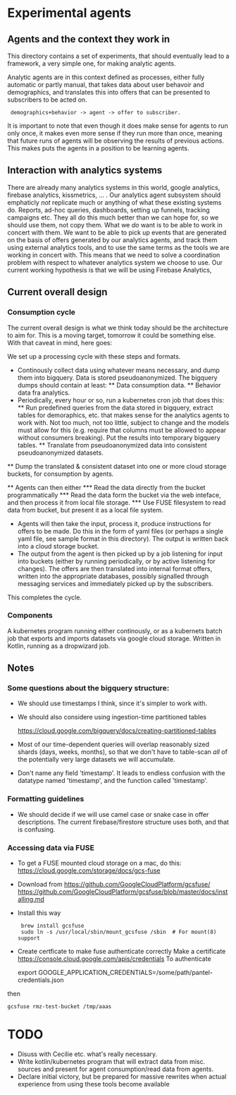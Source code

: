 Experimental agents
===

Agents and the context they work in
----
This directory contains a set of experiments, that should eventually
lead to a framework, a very simple one, for making analytic agents.

Analytic agents are in this context defined as processes, either
fully automatic or partly manual, that takes data about user
behavoir and demographics, and translates this into offers
that can be presented to subscribers to be acted on.

     demographics+behavior -> agent -> offer to subscriber.

It is important to note that even though it does make sense
for agents to run only once, it makes even more sense if they
run more than once, meaning that future runs of agents will
be observing the results of previous actions.  This makes
puts the agents in a position to be learning agents.

Interaction with analytics systems
----
There are already many analytics systems in this world, google
analytics, firebase analytics, kissmetrics, ... . Our analytics agent
subsystem should emphaticly _not_ replicate much or anything
of what these existing systems do.   Reports, ad-hoc queries,
dashboards, setting up funnels, tracking campaigns etc.  They all do
this much better than we can hope for, so  we should use them, not
copy them.   What we _do_ want is to be able to work in concert with
them.   We want to be able to pick up events that are generated on the
basis of offers generated by our analytics agents, and track them
using external analytics tools, and to use the same terms as the
tools we are working in concert with.  This means that we need
to solve a coordination problem with respect to whatever analytics
system we choose to use.   Our current working hypothesis is that we
will be using Firebase Analytics, 


Current overall design
---


### Consumption cycle

The current overall design is what we think today should be the
architecture to aim for.    This is a moving target, tomorrow
it could be something else.  With that caveat in mind, here goes:

We set up a processing cycle with these steps and formats.
 
 * Continously collect data using whatever means necessary, and dump
 them into bigquery.  Data is stored pseudoanonymized.  The bigquery dumps should contain at least:
 ** Data consumption data.
 **  Behavior data fra analytics.
 * Periodically, every hour or so, run a kubernetes cron job that does this:
 **  Run predefined queries from the data stored in bigquery, extract tables for demoraphics, etc. that makes sense for the analytics agents to work with.  Not too much, not too little, subject to change and the models must allow for this (e.g. require that columns must be allowed to appear without consumers breaking).  Put the results into temporary bigquery tables.
 ** Translate from pseudoanonymized data into consistent pseudoanonymized datasets.

** Dump the translated & consistent dataset into one or more cloud
   storage buckets, for consumption by agents.

** Agents can then either
*** Read the data directly from the bucket programmatically
*** Read the data form the bucket via the web inteface, and then
process it from local file storage.
*** Use FUSE filesystem to read data from bucket, but present it
as a local file system.

 * Agents will then take the input, process it, produce instructions for offers to be made. Do this in the form of yaml files (or perhaps a single yaml file, see sample format in this directory).  The output is written back into a cloud storage bucket.
 * The output from the agent is then picked up by a job listening for input into buckets (either by running periodically, or by active listening for changes).  The offers are then translated into internal format offers, written into the appropriate databases, possibly signalled through messaging services and immediately picked up by the subscribers.

This completes the cycle.
 
 ### Components

A kubernetes program running either continously, or as a kubernets
batch job that exports and imports datasets via google cloud storage.
Written in Kotlin, running as a dropwizard job.

Notes
---

### Some questions about the bigquery structure:

* We should use timestamps I think, since it's simpler to work with.

* We should also considere using ingestion-time partitioned tables

   https://cloud.google.com/bigquery/docs/creating-partitioned-tables

* Most of our time-dependent queries will overlap reasonably
      sized shards (days, weeks, months), so that we don't have to
      table-scan _all_ of the potentially very large datasets we will
      accumulate.

* Don't name any field 'timestamp'. It leads to endless confusion
   with the datatype named 'timestamp', and the function called
   'timestamp'.

### Formatting guidelines

* We should decide if we will use camel case or snake case in
   offer descriptions. The current firebase/firestore structure uses
   both, and that is confusing.

### Accessing data via FUSE

* To get a FUSE mounted cloud storage on a mac, do this:
   https://cloud.google.com/storage/docs/gcs-fuse

* Download from
   https://github.com/GoogleCloudPlatform/gcsfuse/
   https://github.com/GoogleCloudPlatform/gcsfuse/blob/master/docs/installing.md

* Install this way

       brew install gcsfuse
       sudo ln -s /usr/local/sbin/mount_gcsfuse /sbin  # For mount(8) support

* Create certficate to make fuse authenticate correctly
Make a certificate https://console.cloud.google.com/apis/credentials
To authenticate

     export GOOGLE_APPLICATION_CREDENTIALS=/some/path/pantel-credentials.json

then

    gcsfuse rmz-test-bucket /tmp/aaas

TODO
===

* Disuss with Cecilie etc. what's really necessary.
* Write kotlin/kubernetes program that will extract data from
  misc. sources and present for agent consumption/read data from
  agents.
* Declare initial victory, but be prepared for massive rewrites when
  actual experience from using these tools become available
